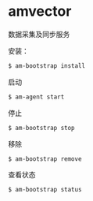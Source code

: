 # amvector
数据采集及同步服务

安装：
```bash
$ am-bootstrap install
```
启动
```bash
$ am-agent start
```
停止
```bash
$ am-bootstrap stop
```
移除
```bash
$ am-bootstrap remove
```
查看状态
```bash
$ am-bootstrap status
```